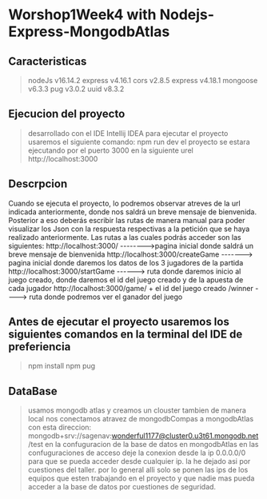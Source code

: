 # Worshop1Week4 with Nodejs-Express-MongodbAtlas

## Caracteristicas 
> nodeJs  v16.14.2
> express v4.16.1
> cors v2.8.5
> express v4.18.1
> mongoose v6.3.3
> pug v3.0.2
> uuid v8.3.2

## Ejecucion del proyecto
> desarrollado con el IDE Intellij IDEA
> para ejecutar el proyecto usaremos el siguiente comando: npm run dev
> el proyecto se estara ejecutando por el puerto 3000 en la siguiente urel http://localhost:3000

## Descrpcion 
 
Cuando se ejecuta el proyecto, lo podremos observar atreves de la url indicada anteriormente, donde nos saldrá un breve mensaje de bienvenida.
Posterior a eso deberás escribir las rutas de manera manual para poder visualizar los Json con la respuesta respectivas a la petición que se haya realizado anteriormente.
Las rutas a las cuales podrás acceder son las siguientes:
http://localhost:3000/ -------->pagina inicial donde saldrá un breve mensaje de bienvenida 
http://localhost:3000/createGame -------> pagina inicial donde daremos los datos de los 3 jugadores de la partida 
http://localhost:3000/startGame ------> ruta donde daremos inicio al juego creado, donde daremos el id del juego creado y de la apuesta de cada jugador
http://localhost:3000/game/ + el id del juego creado /winner ----> ruta donde podremos ver el ganador del juego

## Antes de ejecutar el proyecto usaremos los siguientes comandos en la terminal del IDE de preferiencia 

> npm install
> npm pug

## DataBase
> usamos mongodb atlas y creamos un clouster
> tambien de manera local nos conectamos atravez de mongodbCompas a mongodbAtlas con esta direccion: mongodb+srv://sagenav:wonderful1177@cluster0.u3t61.mongodb.net/test
en la confuguracion de la base de datos en mongodbAtlas en las confuguraciones de acceso deje la conexion desde la ip 0.0.0.0/0 para que se pueda acceder desde cualquier ip. la he dejado asi por cuestiones del taller. por lo general alli solo se ponen las ips de los equipos que esten trabajando en el  proyecto y que nadie mas pueda acceder a la base de datos por cuestiones de seguridad.






